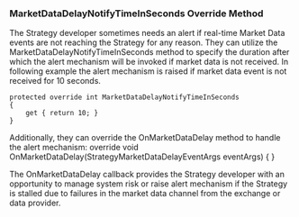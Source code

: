 ### MarketDataDelayNotifyTimeInSeconds Override Method

The Strategy developer sometimes needs an alert if real-time Market Data events are not reaching the Strategy for any reason.
They can utilize the MarketDataDelayNotifyTimeInSeconds method to specify the duration after which the alert mechanism will be invoked if market data is not received. In following example the alert mechanism is raised if market data event is not received for 10 seconds.

```
protected override int MarketDataDelayNotifyTimeInSeconds
{
    get { return 10; }
}
```

Additionally, they can override the OnMarketDataDelay method to handle the alert mechanism:
override  void OnMarketDataDelay(StrategyMarketDataDelayEventArgs eventArgs)
{
}

The OnMarketDataDelay callback provides the Strategy developer with an opportunity to manage system risk or raise alert mechanism  if the Strategy is stalled due to failures in the market data channel from the exchange or data provider.
